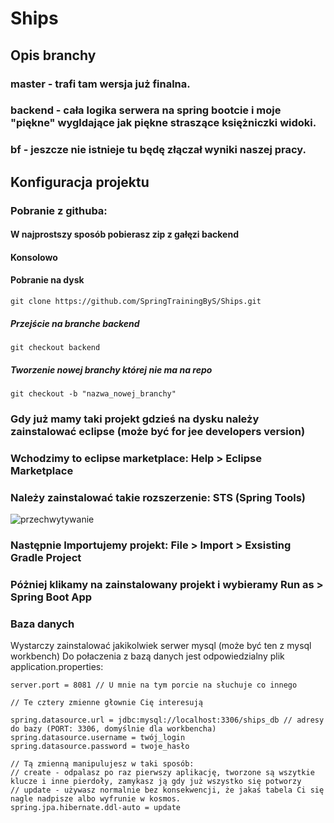# Ships

## Opis branchy

### master - trafi tam wersja już finalna.
### backend - cała logika serwera na spring bootcie i moje "piękne" wygldające jak piękne straszące księżniczki widoki.
### bf - jeszcze nie istnieje tu będę złączał wyniki naszej pracy.

## Konfiguracja projektu

### Pobranie z githuba: 

#### W najprostszy sposób pobierasz zip z gałęzi backend

#### Konsolowo
#### Pobranie na dysk

```
git clone https://github.com/SpringTrainingByS/Ships.git
```

##### Przejście na branche backend

```
git checkout backend
```

##### Tworzenie nowej branchy której nie ma na repo

```
git checkout -b "nazwa_nowej_branchy"
```

### Gdy już mamy taki projekt gdzieś na dysku należy zainstalować eclipse (może być for jee developers version)

### Wchodzimy to eclipse marketplace: Help > Eclipse Marketplace
### Należy zainstalować takie rozszerzenie: STS (Spring Tools)

![przechwytywanie](https://user-images.githubusercontent.com/17574275/35831728-0a6d9308-0acb-11e8-9881-2c2575206603.PNG)

### Następnie Importujemy projekt: File > Import > Exsisting Gradle Project
### Póżniej klikamy na zainstalowany projekt i wybieramy Run as > Spring Boot App

### Baza danych 
Wystarczy zainstalować jakikolwiek serwer mysql (może być ten z mysql workbench)
Do połaczenia z bazą danych jest odpowiedzialny plik application.properties:

```
server.port = 8081 // U mnie na tym porcie na słuchuje co innego

// Te cztery zmienne głownie Cię interesują

spring.datasource.url = jdbc:mysql://localhost:3306/ships_db // adresy do bazy (PORT: 3306, domyślnie dla workbencha)
spring.datasource.username = twój_login
spring.datasource.password = twoje_hasło

// Tą zmienną manipulujesz w taki sposób:
// create - odpalasz po raz pierwszy aplikację, tworzone są wszytkie klucze i inne pierdoły, zamykasz ją gdy już wszystko się potworzy
// update - używasz normalnie bez konsekwencji, że jakaś tabela Ci się nagle nadpisze albo wyfrunie w kosmos.
spring.jpa.hibernate.ddl-auto = update

```


